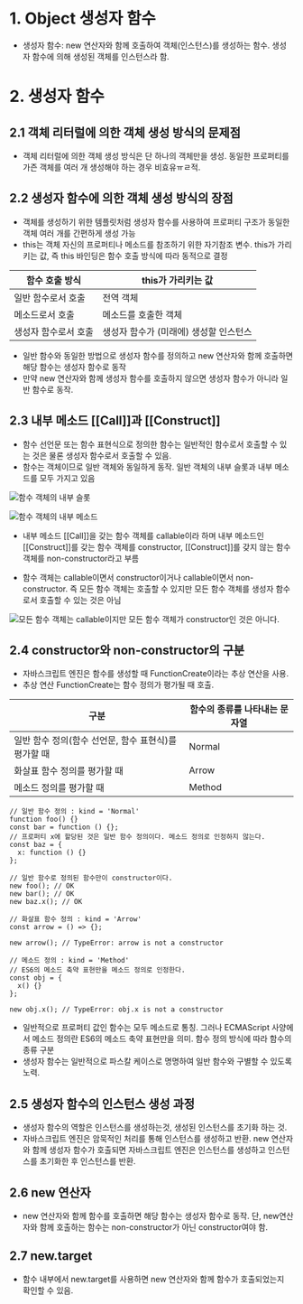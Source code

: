 # 1. Object 생성자 함수
- 생성자 함수: new 연산자와 함께 호출하여 객체(인스턴스)를 생성하는 함수. 생성자 함수에 의해 생성된 객체를 인스턴스라 함.

# 2. 생성자 함수
## 2.1 객체 리터럴에 의한 객체 생성 방식의 문제점
- 객체 리터럴에 의한 객체 생성 방식은 단 하나의 객체만을 생성. 동일한 프로퍼티를 가즌 객체를 여러 개 생성해야 하는 경우 비효유ㅠㄹ적.

## 2.2 생성자 함수에 의한 객체 생성 방식의 장점
- 객체를 생성하기 위한 템플릿처럼 생성자 함수를 사용하여 프로퍼티 구조가 동일한 객체 여러 개를 간편하게 생성 가능
- this는 객체 자신의 프로퍼티나 메소드를 참조하기 위한 자기참조 변수. this가 가리키는 값, 즉 this 바인딩은 함수 호출 방식에 따라 동적으로 결정

| 함수 호출 방식       | this가 가리키는 값                     |
|----------------------|----------------------------------------|
| 일반 함수로서 호출   | 전역 객체                              |
| 메소드로서 호출      | 메소드를 호출한 객체                   |
| 생성자 함수로서 호출 | 생성자 함수가 (미래에) 생성할 인스턴스 |

- 일반 함수와 동일한 방법으로 생성자 함수를 정의하고 new 연산자와 함께 호출하면 해당 함수는 생성자 함수로 동작
- 만약 new 연산자와 함께 생성자 함수를 호출하지 않으면 생성자 함수가 아니라 일반 함수로 동작.

## 2.3 내부 메소드 \[[Call]]과 \[[Construct]]
- 함수 선언문 또는 함수 표현식으로 정의한 함수는 일반적인 함수로서 호출할 수 있는 것은 물론 생성자 함수로서 호출할 수 있음.
- 함수는 객체이므로 일반 객체와 동일하게 동작. 일반 객체의 내부 슬롯과 내부 메소드를 모두 가지고 있음

![함수 객체의 내부 슬롯](https://poiemaweb.com/assets/fs-images/16-1.png)

![함수 객체의 내부 메소드](https://poiemaweb.com/assets/fs-images/16-2.png)

- 내부 메소드 \[[Call]]을 갖는 함수 객체를 callable이라 하며 내부 메소드인 \[[Construct]]를 갖는 함수 객체를 constructor, \[[Construct]]를 갖지 않는 함수 객체를 non-constructor라고 부름

- 함수 객체는 callable이면서 constructor이거나 callable이면서 non-constructor. 즉 모든 함수 객체는 호출할 수 있지만 모든 함수 객체를 생성자 함수로서 호출할 수 있는 것은 아님

![모든 함수 객체는 callable이지만 모든 함수 객체가 constructor인 것은 아니다.](https://poiemaweb.com/assets/fs-images/16-3.png)

## 2.4 constructor와 non-constructor의 구분
- 자바스크립트 엔진은 함수를 생성할 때 FunctionCreate이라는 추상 연산을 사용.
- 추상 연산 FunctionCreate는 함수 정의가 평가될 때 호출.

| 구분                                                 | 함수의 종류를 나타내는 문자열 |
|------------------------------------------------------|-------------------------------|
| 일반 함수 정의(함수 선언문, 함수 표현식)를 평가할 때 | Normal                        |
| 화살표 함수 정의를 평가할 때                         | Arrow                         |
| 메소드 정의를 평가할 때                              | Method
```
// 일반 함수 정의 : kind = 'Normal'
function foo() {}
const bar = function () {};
// 프로퍼티 x에 할당된 것은 일반 함수 정의이다. 메소드 정의로 인정하지 않는다.
const baz = {
  x: function () {}
};

// 일반 함수로 정의된 함수만이 constructor이다.
new foo(); // OK
new bar(); // OK
new baz.x(); // OK

// 화살표 함수 정의 : kind = 'Arrow'
const arrow = () => {};

new arrow(); // TypeError: arrow is not a constructor

// 메소드 정의 : kind = 'Method'
// ES6의 메소드 축약 표현만을 메소드 정의로 인정한다.
const obj = {
  x() {}
};

new obj.x(); // TypeError: obj.x is not a constructor
```

- 일반적으로 프로퍼티 값인 함수는 모두 메소드로 통칭. 그러나 ECMAScript 사양에서 메소드 정의란 ES6의 메소드 축약 표현만을 의미. 함수 정의 방식에 따라 함수의 종류 구분
- 생성자 함수는 일반적으로 파스칼 케이스로 명명하여 일반 함수와 구별할 수 있도록 노력.

## 2.5 생성자 함수의 인스턴스 생성 과정
- 생성자 함수의 역할은 인스턴스를 생성하는것, 생성된 인스턴스를 초기화 하는 것.
- 자바스크립트 엔진은 암묵적인 처리를 통해 인스턴스를 생성하고 반환. new 연산자와 함께 생성자 함수가 호출되면 자바스크립트 엔진은 인스턴스를 생성하고 인스턴스를 초기화한 후 인스턴스를 반환.

## 2.6 new 연산자
- new 연산자와 함께 함수를 호출하면 해당 함수는 생성자 함수로 동작. 단, new연산자와 함께 호출하는 함수는 non-constructor가 아닌 constructor여야 함.

## 2.7 new.target
- 함수 내부에서 new.target를 사용하면 new 연산자와 함께 함수가 호출되었는지 확인할 수 있음.
